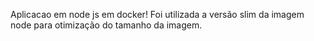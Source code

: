Aplicacao em node js em docker!
Foi utilizada a versão slim da imagem node para otimização do tamanho da imagem.
